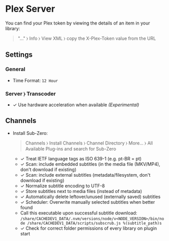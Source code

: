 # Plex Server

You can find your Plex token by viewing the details of an item in your library:
> "…" ⧽ Info ⧽ View XML ⧽ copy the X-Plex-Token value from the URL

## Settings

### General

  * Time Format: `12 Hour`

### Server ⧽ Transcoder

  * ✓ Use hardware acceleration when available *(Experimental)*

## Channels

  * Install Sub-Zero:<br>
    > Channels ⧽ Install Channels ⧽ Channel Directory ⧽ More… ⧽ All Available Plug-ins
    and search for Sub-Zero

    * ✓ Treat IETF language tags as ISO 639-1 (e.g. pt-BR = pt)
    * ✓ Scan: include embedded subtitles (in the media file (MKV/MP4), don't download if existing)
    * ✓ Scan: include external subtitles (metadata/filesystem, don't download if existing)
    * ✓ Normalize subtitle encoding to UTF-8
    * ✓ Store subtitles next to media files (instead of metadata)
    * ✓ Automatically delete leftover/unused (externally saved) subtitles
    * ✓ Scheduler: Overwrite manually selected subtitles when better found
    * Call this executable upon successful subtitle download:<br>
      `/share/CACHEDEV1_DATA/.nvm/versions/node/v<NODE_VERSION>/bin/node /share/CACHEDEV1_DATA/scripts/subscrub.js %(subtitle_path)s`
    * ✓ Check for correct folder permissions of every library on plugin start
